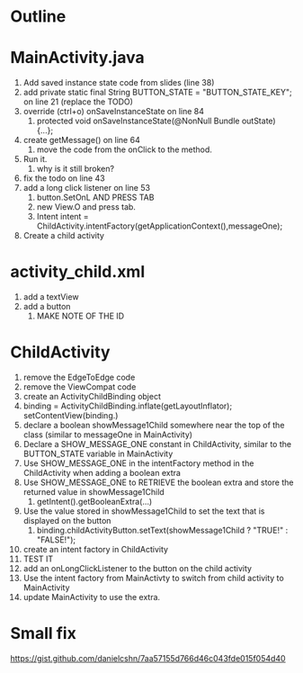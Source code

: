 # Outline
# MainActivity.java

1. Add saved instance state code from slides (line 38)
2. add private static final String BUTTON_STATE = "BUTTON_STATE_KEY"; on line 21 (replace the TODO)
3. override (ctrl+o) onSaveInstanceState on line 84
    1. protected void onSaveInstanceState(@NonNull Bundle outState) {...};
4. create getMessage() on line 64
    1. move the code from the onClick to the method.
5. Run it.
    1. why is it still broken?
6. fix the todo on line 43
7. add a long click listener on line 53
    1. button.SetOnL AND PRESS TAB
    2. new View.O and press tab.
    3. Intent intent = ChildActivity.intentFactory(getApplicationContext(),messageOne);
8. Create a child activity

# activity_child.xml
1. add a textView
2. add a button
    1. MAKE NOTE OF THE ID


# ChildActivity

1. remove the EdgeToEdge code
2. remove the ViewCompat code
3. create an ActivityChildBinding object
4. binding = ActivityChildBinding.inflate(getLayoutInflator);
   setContentView(binding.)
5. declare a boolean showMessage1Child somewhere near the top of the class (similar to messageOne in MainActivity)
6. Declare a SHOW_MESSAGE_ONE constant in ChildActivity,  similar to the BUTTON_STATE variable in MainActivity
7. Use SHOW_MESSAGE_ONE in the intentFactory method in the ChildActivity when adding a boolean extra
8. Use SHOW_MESSAGE_ONE to RETRIEVE the boolean extra and store the returned value in showMessage1Child
    1. getIntent().getBooleanExtra(...)
9. Use the value stored in showMessage1Child to set the text that is displayed on the button
    1. binding.childActivityButton.setText(showMessage1Child ? "TRUE!" : "FALSE!");
10. create an intent factory in ChildActivity
11. TEST IT
12. add an onLongClickListener to the button on the child activity
13. Use the intent factory from MainActivty to switch from child activity to MainActivity
14. update MainActivity to use the extra.

# Small fix
https://gist.github.com/danielcshn/7aa57155d766d46c043fde015f054d40

